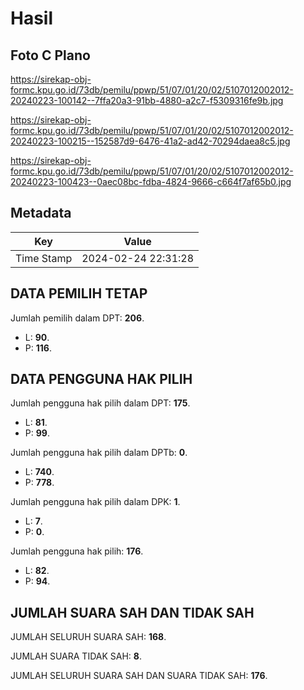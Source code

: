 # Hasil

## Foto C Plano

https://sirekap-obj-formc.kpu.go.id/73db/pemilu/ppwp/51/07/01/20/02/5107012002012-20240223-100142--7ffa20a3-91bb-4880-a2c7-f5309316fe9b.jpg

https://sirekap-obj-formc.kpu.go.id/73db/pemilu/ppwp/51/07/01/20/02/5107012002012-20240223-100215--152587d9-6476-41a2-ad42-70294daea8c5.jpg

https://sirekap-obj-formc.kpu.go.id/73db/pemilu/ppwp/51/07/01/20/02/5107012002012-20240223-100423--0aec08bc-fdba-4824-9666-c664f7af65b0.jpg


## Metadata

| Key        | Value               |
| ---------- | ------------------- |
| Time Stamp | 2024-02-24 22:31:28 |


## DATA PEMILIH TETAP

Jumlah pemilih dalam DPT: **206**.
 * L: **90**.
 * P: **116**.

## DATA PENGGUNA HAK PILIH

Jumlah pengguna hak pilih dalam DPT: **175**.
 * L: **81**.
 * P: **99**.

Jumlah pengguna hak pilih dalam DPTb: **0**.
 * L: **740**.
 * P: **778**.

Jumlah pengguna hak pilih dalam DPK: **1**.
 * L: **7**.
 * P: **0**.

Jumlah pengguna hak pilih: **176**.
 * L: **82**.
 * P: **94**.

## JUMLAH SUARA SAH DAN TIDAK SAH

JUMLAH SELURUH SUARA SAH: **168**.

JUMLAH SUARA TIDAK SAH: **8**.

JUMLAH SELURUH SUARA SAH DAN SUARA TIDAK SAH: **176**.


